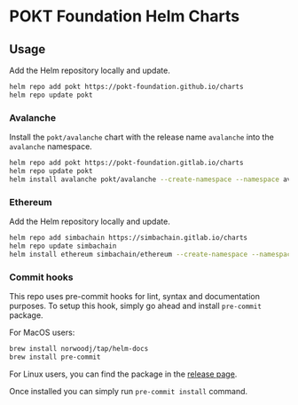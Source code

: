 # POKT Foundation Helm Charts

## Usage

Add the Helm repository locally and update.

```bash
helm repo add pokt https://pokt-foundation.github.io/charts
helm repo update pokt
```

### Avalanche

Install the `pokt/avalanche` chart with the release name `avalanche` into the `avalanche` namespace.

```bash
helm repo add pokt https://pokt-foundation.gitlab.io/charts
helm repo update pokt
helm install avalanche pokt/avalanche --create-namespace --namespace avalanche
```

### Ethereum

Add the Helm repository locally and update.

```bash
helm repo add simbachain https://simbachain.gitlab.io/charts
helm repo update simbachain
helm install ethereum simbachain/ethereum --create-namespace --namespace ethereum
```

### Commit hooks

This repo uses pre-commit hooks for lint, syntax and documentation purposes. To setup this hook, simply go ahead and install `pre-commit` package.

For MacOS users:

```bash
brew install norwoodj/tap/helm-docs
brew install pre-commit
```

For Linux users, you can find the package in the [release page](https://github.com/norwoodj/helm-docs/releases).

Once installed you can simply run `pre-commit install` command.